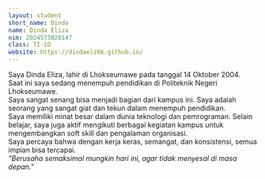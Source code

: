 ```yaml
---
layout: student
short_name: Dinda
name: Dinda Eliza
nim: 2024573020147
class: TI-1D
website: https://dindaelz06.github.io/
---
```


Saya Dinda Eliza, lahir di Lhokseumawe pada tanggal 14 Oktober 2004.  
Saat ini saya sedang menempuh pendidikan di Politeknik Negeri Lhokseumawe.  
Saya sangat senang bisa menjadi bagian dari kampus ini. Saya adalah seorang yang sangat giat dan tekun dalam menempuh pendidikan.  
Saya memiliki minat besar dalam dunia teknologi dan pemrograman. Selain belajar, saya juga aktif mengikuti berbagai kegiatan kampus untuk mengembangkan soft skill dan pengalaman organisasi.  
Saya percaya bahwa dengan kerja keras, semangat, dan konsistensi, semua impian bisa tercapai.  
_"Berusaha semaksimal mungkin hari ini, agar tidak menyesal di masa depan."_
